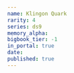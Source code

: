 ```yaml
---
name: Klingon Quark
rarity: 4
series: ds9
memory_alpha:
bigbook_tier: -1
in_portal: true
date:
published: true
---
```



